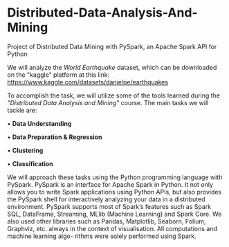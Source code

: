# Distributed-Data-Analysis-And-Mining
Project of Distributed Data Mining with PySpark, an Apache Spark API for Python

We will analyze the *World Earthquake* dataset, which can be downloaded on the "kaggle" platform at this link: https://www.kaggle.com/datasets/danielpe/earthquakes

To accomplish the task, we will utilize some of the tools learned during the *"Distributed Data Analysis and Mining"* course. 
The main tasks we will tackle are:

• **Data Understanding**

• **Data Preparation & Regression** 

• **Clustering**

• **Classification**


We will approach these tasks using the Python programming language with PySpark. PySpark is an interface for Apache Spark in Python. 
It not only allows you to write Spark applications using Python APIs, but also provides the PySpark shell for interactively analyzing your data in a distributed environment. 
PySpark supports most of Spark’s features such as Spark SQL, DataFrame, Streaming, MLlib (Machine Learning) and Spark Core.
We also used other libraries such as Pandas, Matplotlib, Seaborn, Folium, Graphviz, etc. always in the context of visualisation. 
All computations and machine learning algo- rithms were solely performed using Spark.
